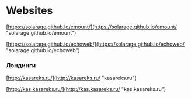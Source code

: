 
# Websites

[https://solarage.github.io/emount/](https://solarage.github.io/emount/ "solarage.github.io/emount")

[https://solarage.github.io/echoweb/](https://solarage.github.io/echoweb/ "solarage.github.io/echoweb")



### Лэндинги
[http://kasareks.ru/](http://kasareks.ru/ "kasareks.ru")

[http://kas.kasareks.ru/](http://kas.kasareks.ru/ "kas.kasareks.ru")
